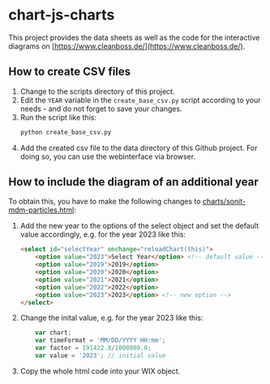 # chart-js-charts

This project provides the data sheets as well as the code for the interactive diagrams on [https://www.cleanboss.de/](https://www.cleanboss.de/).

## How to create CSV files

1. Change to the scripts directory of this project.
2. Edit the `YEAR` variable in the `create_base_csv.py` script according to your needs - and do not forget to save your changes.
3. Run the script like this:
    ```bash
    python create_base_csv.py
    ```
4. Add the created csv file to the data directory of this Github project. For doing so, you can use the webinterface via browser.

## How to include the diagram of an additional year

To obtain this, you have to make the following changes to [charts/sonit-mdm-particles.html](charts/sonit-mdm-particles.html):

1. Add the new year to the options of the select object and set the default value accordingly, e.g. for the year 2023 like this:
    ```html
    <select id="selectYear" onchange="reloadChart(this)">
        <option value="2023">Select Year</option> <!-- default value -->
        <option value="2019">2019</option>
        <option value="2020">2020</option>
        <option value="2021">2021</option>
        <option value="2022">2022</option>
        <option value="2023">2023</option> <!-- new option -->
    </select>
    ```
2. Change the inital value, e.g. for the year 2023 like this:
    ```javascript
        var chart;
        var timeFormat = 'MM/DD/YYYY HH:mm';
        var factor = 191422.8/1000000.0;
        var value = '2023'; // initial value
    ```
3. Copy the whole html code into your WIX object.

